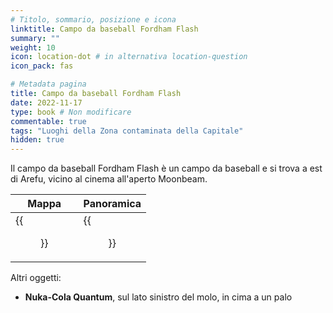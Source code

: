```yaml
---
# Titolo, sommario, posizione e icona
linktitle: Campo da baseball Fordham Flash
summary: ""
weight: 10
icon: location-dot # in alternativa location-question
icon_pack: fas

# Metadata pagina
title: Campo da baseball Fordham Flash
date: 2022-11-17
type: book # Non modificare
commentable: true
tags: "Luoghi della Zona contaminata della Capitale"
hidden: true
---
```



Il campo da baseball Fordham Flash è un campo da baseball e si trova a est di Arefu, vicino al cinema all'aperto Moonbeam.

| Mappa                                         | Panoramica                                           |
| --------------------------------------------- | ---------------------------------------------------- |
| {{<figure src="fo3/FF_Memorial_Field_loc.webp">}} | {{<figure src="fo3/Fordham_Flash_Memorial_Field.webp">}} |



Altri oggetti:
- **Nuka-Cola Quantum**, sul lato sinistro del molo, in cima a un palo
